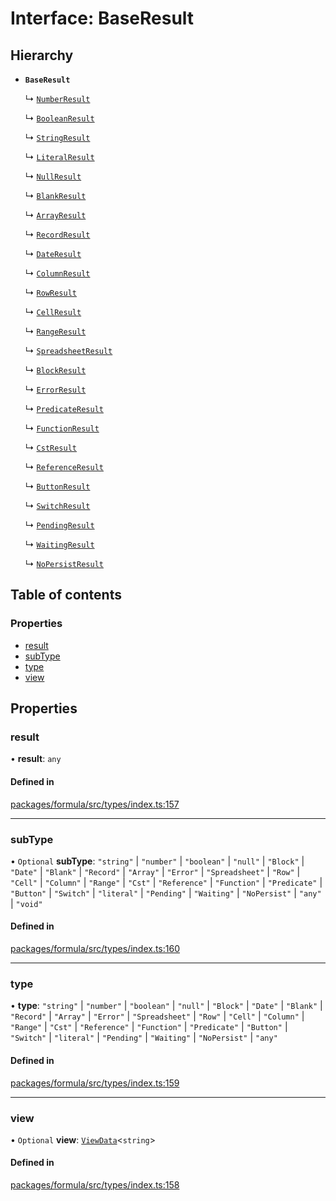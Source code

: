 # Interface: BaseResult

## Hierarchy

- **`BaseResult`**

  ↳ [`NumberResult`](NumberResult.md)

  ↳ [`BooleanResult`](BooleanResult.md)

  ↳ [`StringResult`](StringResult.md)

  ↳ [`LiteralResult`](LiteralResult.md)

  ↳ [`NullResult`](NullResult.md)

  ↳ [`BlankResult`](BlankResult.md)

  ↳ [`ArrayResult`](ArrayResult.md)

  ↳ [`RecordResult`](RecordResult.md)

  ↳ [`DateResult`](DateResult.md)

  ↳ [`ColumnResult`](ColumnResult.md)

  ↳ [`RowResult`](RowResult.md)

  ↳ [`CellResult`](CellResult.md)

  ↳ [`RangeResult`](RangeResult.md)

  ↳ [`SpreadsheetResult`](SpreadsheetResult.md)

  ↳ [`BlockResult`](BlockResult.md)

  ↳ [`ErrorResult`](ErrorResult.md)

  ↳ [`PredicateResult`](PredicateResult.md)

  ↳ [`FunctionResult`](FunctionResult.md)

  ↳ [`CstResult`](CstResult.md)

  ↳ [`ReferenceResult`](ReferenceResult.md)

  ↳ [`ButtonResult`](ButtonResult.md)

  ↳ [`SwitchResult`](SwitchResult.md)

  ↳ [`PendingResult`](PendingResult.md)

  ↳ [`WaitingResult`](WaitingResult.md)

  ↳ [`NoPersistResult`](NoPersistResult.md)

## Table of contents

### Properties

- [result](BaseResult.md#result)
- [subType](BaseResult.md#subtype)
- [type](BaseResult.md#type)
- [view](BaseResult.md#view)

## Properties

### <a id="result" name="result"></a> result

• **result**: `any`

#### Defined in

[packages/formula/src/types/index.ts:157](https://github.com/mashcard/mashcard/blob/main/packages/formula/src/types/index.ts#L157)

---

### <a id="subtype" name="subtype"></a> subType

• `Optional` **subType**: `"string"` \| `"number"` \| `"boolean"` \| `"null"` \| `"Block"` \| `"Date"` \| `"Blank"` \| `"Record"` \| `"Array"` \| `"Error"` \| `"Spreadsheet"` \| `"Row"` \| `"Cell"` \| `"Column"` \| `"Range"` \| `"Cst"` \| `"Reference"` \| `"Function"` \| `"Predicate"` \| `"Button"` \| `"Switch"` \| `"literal"` \| `"Pending"` \| `"Waiting"` \| `"NoPersist"` \| `"any"` \| `"void"`

#### Defined in

[packages/formula/src/types/index.ts:160](https://github.com/mashcard/mashcard/blob/main/packages/formula/src/types/index.ts#L160)

---

### <a id="type" name="type"></a> type

• **type**: `"string"` \| `"number"` \| `"boolean"` \| `"null"` \| `"Block"` \| `"Date"` \| `"Blank"` \| `"Record"` \| `"Array"` \| `"Error"` \| `"Spreadsheet"` \| `"Row"` \| `"Cell"` \| `"Column"` \| `"Range"` \| `"Cst"` \| `"Reference"` \| `"Function"` \| `"Predicate"` \| `"Button"` \| `"Switch"` \| `"literal"` \| `"Pending"` \| `"Waiting"` \| `"NoPersist"` \| `"any"`

#### Defined in

[packages/formula/src/types/index.ts:159](https://github.com/mashcard/mashcard/blob/main/packages/formula/src/types/index.ts#L159)

---

### <a id="view" name="view"></a> view

• `Optional` **view**: [`ViewData`](ViewData.md)<`string`\>

#### Defined in

[packages/formula/src/types/index.ts:158](https://github.com/mashcard/mashcard/blob/main/packages/formula/src/types/index.ts#L158)
